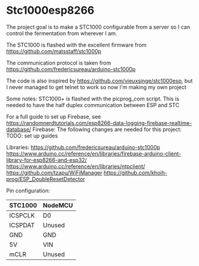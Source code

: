 # Stc1000esp8266

The project goal is to make a STC1000 configurable from a server so I can control the fermentation from wherever I am.

The STC1000 is flashed with the excellent firmware from https://github.com/matsstaff/stc1000p

The communication protocol is taken from https://github.com/fredericsureau/arduino-stc1000p

The code is also inspired by https://github.com/vieuxsinge/stc1000esp, but I never managed to get telnet to work so now I'm making my own project

Some notes:
STC1000+ is flashed with the picprog_com script. This is needed to have the half duplex communication between ESP and STC

For a full guide to set up Firebase, see https://randomnerdtutorials.com/esp8266-data-logging-firebase-realtime-database/
Firebase:
The following changes are needed for this project:
TODO: set up guides

Libraries:
https://github.com/fredericsureau/arduino-stc1000p
https://www.arduino.cc/reference/en/libraries/firebase-arduino-client-library-for-esp8266-and-esp32/
https://www.arduino.cc/reference/en/libraries/ntpclient/
https://github.com/tzapu/WiFiManager
https://github.com/khoih-prog/ESP_DoubleResetDetector


Pin configuration:

STC1000 | NodeMCU
------- | -------
ICSPCLK | D0
ICSPDAT | Unused
GND     | GND
5V      | VIN
mCLR    | Unused
